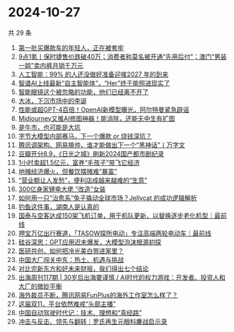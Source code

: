 # 2024-10-27

共 29 条

<!-- BEGIN 36KR -->
<!-- 最后更新时间 2024-10-27 04:14:07 +0800 -->
1. [第一批买爆款车的年轻人，正在被套牢](https://36kr.com/p/3008777662473728)
1. [9点1氪丨保时捷售价跌破40万；消费者称莫名被开通“先用后付”；澳门“男装一姐”卖内裤月销千万元](https://36kr.com/p/3008075142391041)
1. [人工智能：99% 的人还没做好准备迎接2027 年的到来](https://36kr.com/p/3005262508318724)
1. [智谱AI上线最新“自主智能体”，“Her”终于能照进现实了](https://36kr.com/p/3006924031714052)
1. [智能眼镜这个被忽略的功能，他们已经离不开了](https://36kr.com/p/3008816562644230)
1. [大冰，下沉市场中的李诞](https://36kr.com/p/3008550317123078)
1. [性能或超GPT-4百倍！OpenAI新模型曝光，阿尔特曼紧急辟谣](https://36kr.com/p/3007946545148803)
1. [Midjourney又推AI修图神器！能消除，还能无中生有扩图](https://36kr.com/p/3007935381271425)
1. [是牛市，也可能是大坑](https://36kr.com/p/3007880834344196)
1. [字节大模型内部赛马，下一个爆款 or 烧钱深坑？](https://36kr.com/p/3008093353108992)
1. [腾讯调架构、网易换帅，谁才能做出下一个“黑神话”丨万字文](https://36kr.com/p/3008083872605445)
1. [豆瓣开分8.9，《日光之城》刷新2024国产都市剧纪录](https://36kr.com/p/3008017338361346)
1. [1小时卖超1.5亿元，富养“毛孩子”带飞它经济](https://36kr.com/p/3007911100278023)
1. [地摊经济爆火，但餐饮摆摊难“暴富”](https://36kr.com/p/3006425948152325)
1. [“营业额让人发愁”，便利店成越来越难的“生意”](https://36kr.com/p/3007937689265417)
1. [300亿身家锂电大佬 “改造”女装](https://36kr.com/p/2998015476397185)
1. [如何用一只“治愈系”兔子撬动全球市场？Jellycat 的成功逻辑解析](https://36kr.com/p/3001782336566403)
1. [钓鱼这件事，湖南人是认真的](https://36kr.com/p/3007878153365001)
1. [国泰与空客达成150架飞机订单，用于机队更新、以替换逐步老化机型｜最前线](https://36kr.com/p/3008997384562180)
1. [押宝万亿出行赛道，「TASOW探所电动」专注高端两轮电动车｜最前线](https://36kr.com/p/3008774562883080)
1. [硅谷深思：GPT应用迟未爆发，大模型泡沫根源初探](https://36kr.com/p/3001625497204864)
1. [医研共创，如何把冷光美白带进家里？](https://36kr.com/p/3007702897829127)
1. [中国大厂闯关中东：热土、机遇与挑战](https://36kr.com/p/3007885745534089)
1. [对比完新东方和好未来财报，我们得出七个结论](https://36kr.com/p/3008086893077762)
1. [出海周刊117期 | 30岁后出海要谨慎 / AI时代的权力游戏：开发者、投资人和大厂的微妙平衡](https://36kr.com/p/3008759621264646)
1. [海外裁员不断，腾讯网易FunPlus的海外工作室怎么样了？](https://36kr.com/p/3007909459682561)
1. [这届双11，平台依然难戒“头部主播”](https://36kr.com/p/3008574204457863)
1. [中国自动驾驶时代记：技术、理想和“真经路”](https://36kr.com/p/3006264386757125)
1. [冲击与反击、领先与翻转｜罗氏再生元眼科鏖战启示录](https://36kr.com/p/3008009557746946)
<!-- END 36KR -->